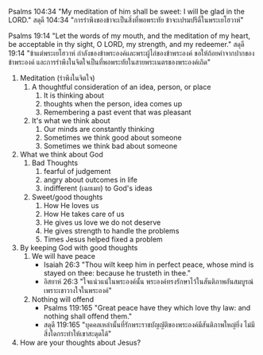 Psalms 104:34 "My meditation of him shall be sweet: I will be glad in the LORD."
สดุดี 104:34 "การรำพึงของข้าจะเป็นสิ่งที่พอพระทัย ข้าจะเปรมปรีดิ์ในพระเยโฮวาห์"

Psalms 19:14 "Let the words of my mouth, and the meditation of my heart, be acceptable in thy sight, O LORD, my strength, and my redeemer."
สดุดี 19:14 "ข้าแต่พระเยโฮวาห์ กำลังของข้าพระองค์และพระผู้ไถ่ของข้าพระองค์ ขอให้ถ้อยคำจากปากของข้าพระองค์ และการรำพึงในจิตใจเป็นที่พอพระทัยในสายพระเนตรของพระองค์เถิด"

1. Meditation (รำพึงในจิตใจ)
    1. A thoughtful consideration of an idea, person, or place
        1. It is thinking about
        2. thoughts when the person, idea comes up
        3. Remembering a past event that was pleasant
    2. It's what we think about
        1. Our minds are constantly thinking
        2. Sometimes we think good about someone
        3. Sometimes we think bad about someone
2. What we think about God
    1. Bad Thoughts
        1. fearful of judgement
        2. angry about outcomes in life
        3. indifferent (เฉยเมย) to God's ideas
    2. Sweet/good thoughts
        1. How He loves us
        2. How He takes care of us
        3. He gives us love we do not deserve
        4. He gives strength to handle the problems
        5. Times Jesus helped fixed a problem
3. By keeping God with good thoughts
    1. We will have peace
        - Isaiah 26:3 "Thou wilt keep him in perfect peace, whose mind is stayed on thee: because he trusteth in thee."
        - อิสยาห์ 26:3 "ใจแน่วแน่ในพระองค์นั้น พระองค์ทรงรักษาไว้ในสันติภาพอันสมบูรณ์ เพราะเขาวางใจในพระองค์"
    2. Nothing will offend
        - Psalms 119:165 "Great peace have they which love thy law: and nothing shall offend them."
        - สดุดี 119:165 "บุคคลเหล่านั้นที่รักพระราชบัญญัติของพระองค์มีสันติภาพใหญ่ยิ่ง ไม่มีสิ่งใดกระทำให้เขาสะดุดได้"
4. How are your thoughts about Jesus?